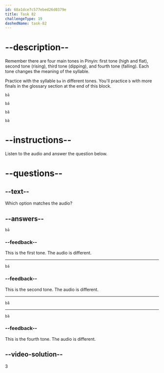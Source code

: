 ```yaml
---
id: 68a1dce7c577ebed26d0379e
title: Task 82
challengeType: 19
dashedName: task-82
---
```


<!-- (Audio) A: bǎ -->

# --description--

Remember there are four main tones in Pinyin: first tone (high and flat), second tone (rising), third tone (dipping), and fourth tone (falling). Each tone changes the meaning of the syllable.

Practice with the syllable `ba` in different tones. You'll practice `b` with more finals in the glossary section at the end of this block.

`bā`<!-- (Audio) bā -->

`bá`<!-- (Audio) bá -->

`bǎ` <!-- (Audio) bǎ -->

`bà` <!-- (Audio) bà -->

# --instructions--

Listen to the audio and answer the question below.

# --questions--

## --text--

Which option matches the audio?

## --answers--

`bā`

### --feedback--

This is the first tone. The audio is different.

---

`bá`

### --feedback--

This is the second tone. The audio is different.

---

`bǎ`

---

`bà`

### --feedback--

This is the fourth tone. The audio is different.

## --video-solution--

3
